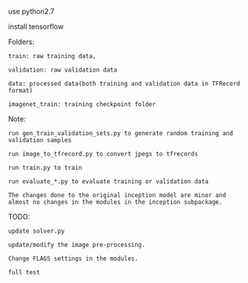 use python2.7

install tensorflow

Folders:

	train: raw training data, 

	validation: raw validation data

	data: processed data(both training and validation data in TFRecord format)
	
	imagenet_train: training checkpoint folder


Note:

	run gen_train_validation_sets.py to generate random training and validation samples
	
	run image_to_tfrecord.py to convert jpegs to tfrecords

	run train.py to train

	run evaluate_*.py to evaluate training or validation data
	
	The changes done to the original inception model are minor and
	almost no changes in the modules in the inception subpackage. 


TODO:

	update solver.py

	update/modify the image pre-processing.

	Change FLAGS settings in the modules.

	full test
	